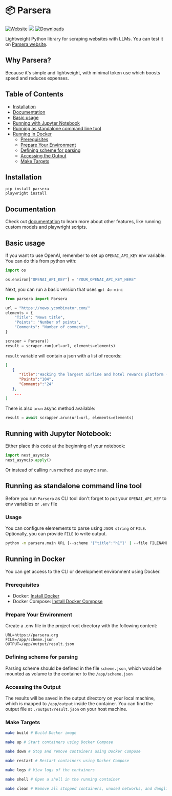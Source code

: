 # 📦 Parsera

[![Website](https://img.shields.io/badge/Site-parsera.org-blue?style=for-the-badge)](https://parsera.org)
[![](https://dcbadge.limes.pink/api/server/https://discord.gg/gYXwgQaT7p?compact=true)](https://discord.gg/gYXwgQaT7p)
[![Downloads](https://img.shields.io/pepy/dt/parsera?style=for-the-badge)](https://pepy.tech/project/parsera)

Lightweight Python library for scraping websites with LLMs. 
You can test it on [Parsera website](https://parsera.org).

## Why Parsera?
Because it's simple and lightweight, with minimal token use which boosts speed and reduces expenses.

## Table of Contents
- [Installation](#Installation)
- [Documentation](#Documentation)
- [Basic usage](#Basic-usage)
- [Running with Jupyter Notebook](#Running-with-Jupyter-Notebook)
- [Running as standalone command line tool](#Running-as-standalone-command-line-tool)
- [Running in Docker](#Running-in-Docker)
    - [Prerequisites](#Prerequisites)
    - [Prepare Your Environment](#Prepare-Your-Environment)
    - [Defining scheme for parsing](#Defining-scheme-for-parsing)
    - [Accessing the Output](#Accessing-the-Output)
    - [Make Targets](#Make-Targets)

## Installation

```shell
pip install parsera
playwright install
```

## Documentation

Check out [documentation](https://docs.parsera.org) to learn more about other features, like running custom models and playwright scripts.

## Basic usage

If you want to use OpenAI, remember to set up `OPENAI_API_KEY` env variable.
You can do this from python with:
```python
import os

os.environ["OPENAI_API_KEY"] = "YOUR_OPENAI_API_KEY_HERE"
```

Next, you can run a basic version that uses `gpt-4o-mini`
```python
from parsera import Parsera

url = "https://news.ycombinator.com/"
elements = {
    "Title": "News title",
    "Points": "Number of points",
    "Comments": "Number of comments",
}

scraper = Parsera()
result = scraper.run(url=url, elements=elements)
```

`result` variable will contain a json with a list of records:
```json
[
   {
      "Title":"Hacking the largest airline and hotel rewards platform (2023)",
      "Points":"104",
      "Comments":"24"
   },
    ...
]
```

There is also `arun` async method available:
```python
result = await scrapper.arun(url=url, elements=elements)
```

## Running with Jupyter Notebook:
Either place this code at the beginning of your notebook:
```python
import nest_asyncio
nest_asyncio.apply()
```

Or instead of calling `run` method use async `arun`.

## Running as standalone command line tool

Before you run `Parsera` as CLI tool don't forget to put your `OPENAI_API_KEY` to env variables or `.env` file

### Usage

You can configure elemements to parse using `JSON string` or `FILE`.
Optionally, you can provide `FILE` to write output.

```sh
python -m parsera.main URL {--scheme '{"title":"h1"}' | --file FILENAME} [--output FILENAME]
```

## Running in Docker

You can get access to the CLI or development environment using Docker.

### Prerequisites

- Docker: [Install Docker](https://docs.docker.com/get-docker/)
- Docker Compose: [Install Docker Compose](https://docs.docker.com/compose/install/)

### Prepare Your Environment

Create a .env file in the project root directory with the following content:

```env
URL=https://parsera.org
FILE=/app/scheme.json
OUTPUT=/app/output/result.json
```

### Defining scheme for parsing
Parsing scheme should be defined in the file `scheme.json`, which would be mounted as volume to the container to the `/app/scheme.json`

### Accessing the Output
The results will be saved in the output directory on your local machine, which is mapped to `/app/output` inside the container. You can find the output file at `./output/result.json` on your host machine.

### Make Targets

```sh
make build # Build Docker image

make up # Start containers using Docker Compose

make down # Stop and remove containers using Docker Compose

make restart # Restart containers using Docker Compose

make logs # View logs of the containers

make shell # Open a shell in the running container

make clean # Remove all stopped containers, unused networks, and dangling images
```
